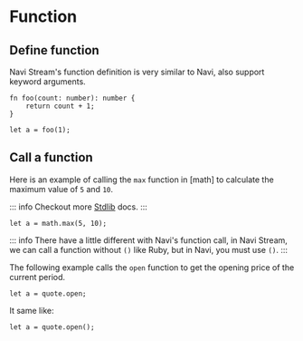 # Function

## Define function

Navi Stream's function definition is very similar to Navi, also support keyword arguments.

```nvs
fn foo(count: number): number {
    return count + 1;
}

let a = foo(1);
```

## Call a function

Here is an example of calling the `max` function in [math] to calculate the maximum value of `5` and `10`.

::: info
Checkout more [Stdlib] docs.
:::

```nvs
let a = math.max(5, 10);
```

::: info
There have a little different with Navi's function call, in Navi Stream, we can call a function without `()` like Ruby, but in Navi, you must use `()`.
:::

The following example calls the `open` function to get the opening price of the current period.

```nvs
let a = quote.open;
```

It same like:

```nvs
let a = quote.open();
```

[stdlib]: ../../stdlib/index.md
